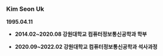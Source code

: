 ### Kim Seon Uk
<b>1995.04.11<b>

- 2014.02~2020.08 강원대학교 컴퓨터정보통신공학과 학부

- 2020.09~2022.02 강원대학교 컴퓨터정보통신공학과 석사과정
